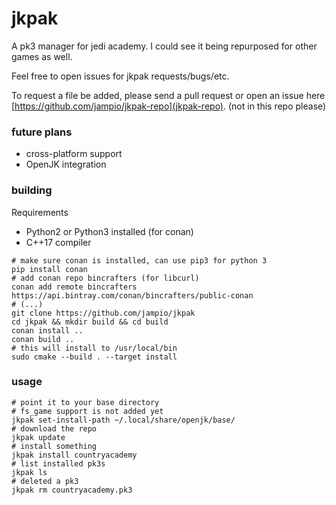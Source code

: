 # jkpak
A pk3 manager for jedi academy. I could see it being repurposed for other games as well.

Feel free to open issues for jkpak requests/bugs/etc.

To request a file be added, please send a pull request or open an issue here [https://github.com/jampio/jkpak-repo](jkpak-repo). (not in this repo please)

### future plans
* cross-platform support
* OpenJK integration

### building
Requirements
* Python2 or Python3 installed (for conan)
* C++17 compiler
```shell
# make sure conan is installed, can use pip3 for python 3
pip install conan
# add conan repo bincrafters (for libcurl)
conan add remote bincrafters https://api.bintray.com/conan/bincrafters/public-conan
# (...)
git clone https://github.com/jampio/jkpak
cd jkpak && mkdir build && cd build
conan install ..
conan build ..
# this will install to /usr/local/bin
sudo cmake --build . --target install
```

### usage
```shell
# point it to your base directory
# fs_game support is not added yet
jkpak set-install-path ~/.local/share/openjk/base/
# download the repo
jkpak update
# install something
jkpak install countryacademy
# list installed pk3s
jkpak ls
# deleted a pk3
jkpak rm countryacademy.pk3
```

